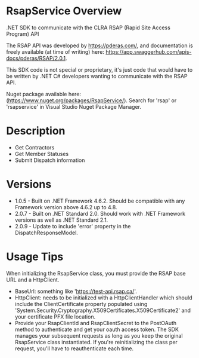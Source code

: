 # RsapService Overview
.NET SDK to communicate with the CLRA RSAP (Rapid Site Access Program) API

The RSAP API was developed by https://pderas.com/, and documentation is freely available (at time of writing) here: https://app.swaggerhub.com/apis-docs/pderas/RSAP/2.0.1.

This SDK code is not special or proprietary, it's just code that would have to be written by .NET C# developers wanting to communicate with the RSAP API.

Nuget package available here: (https://www.nuget.org/packages/RsapService/). Search for 'rsap' or 'rsapservice' in Visual Studio Nuget Package Manager.

# Description
- Get Contractors
- Get Member Statuses
- Submit Dispatch information

# Versions
- 1.0.5 - Built on .NET Framework 4.6.2. Should be compatible with any Framework version above 4.6.2 up to 4.8.
- 2.0.7 - Built on .NET Standard 2.0. Should work with .NET Framework versions as well as .NET Standard 2.1.
- 2.0.9 - Update to include 'error' property in the DispatchResponseModel.

# Usage Tips
When initializing the RsapService class, you must provide the RSAP base URL and a HttpClient.
- BaseUrl: something like 'https://test-api.rsap.ca/'.
- HttpClient: needs to be initialized with a HttpClientHandler which should include the ClientCertificate property populated using 'System.Security.Cryptography.X509Certificates.X509Certificate2' and your certificate PFX file location.
- Provide your RsapClientId and RsapClientSecret to the PostOAuth method to authenticate and get your oauth access token. The SDK manages your subsequent requests as long as you keep the original RsapService class instantiated. If you're reinitializing the class per request, you'll have to reauthenticate each time.
